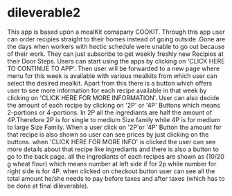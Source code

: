 # dileverable2
This app is based upon a mealKit comapany COOKIT. Through this app user can order recipies straight to their homes instead of going outside 
.Gone are the days when workers with hectic schedule were unable to go out because of their work. They can just subscribe to get weekly
freshly new Recipies at their Door Steps.
Users can start using the apps by clicking on 'CLICK HERE TO CONTINUE TO APP'. Then user will be forwarded to a new page where menu for this
week is available with various mealkits from which user can select the desired mealkit. Apart from this there is a button which offers user
to see more information for each recipe available in that week by clicking on 'CLICK HERE FOR MORE INFORMATION'. User can also decide the 
amount of each recipe by clicking on '2P' or '4P' Buttons which means 2-portions or 4-portions. In 2P all the ingrediants are half the 
amount of 4P.Therefore 2P is for single to medium Size family while 4P is for medium to large Size Family. When a user click on '2P'or '4P'
Button the amount for that recipe is also shown so user can see prices by just clicking on the buttons. when 'CLICK HERE FOR MORE INFO' is
clicked the user can see more details about that recipe like ingrediants and there is also a button to go to the back page. all the 
ingrediants of each recipes are shown as (10/20 g wheat flour) which means number at left side if for 2p while number for right side is for 
4P. when clicked on checkout button user can see all the total amount he/she needs to pay before taxes and after taxes (which has to be done
at final dileverable).


